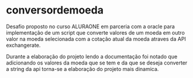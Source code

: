 # conversordemoeda
Desafio proposto no curso ALURAONE em parceria com a oracle para implementação de um script que converte valores de um moeda em outro valor na moeda selecionada
com a cotação atual da moeda atraves da API exchangerate.

Durante a elaboração do projeto lendo a documentação foi notado que adicionando os valores da moeda que se tem e da que se deseja converter a string da api torna-se a elaboração do projeto mais dinamica.
